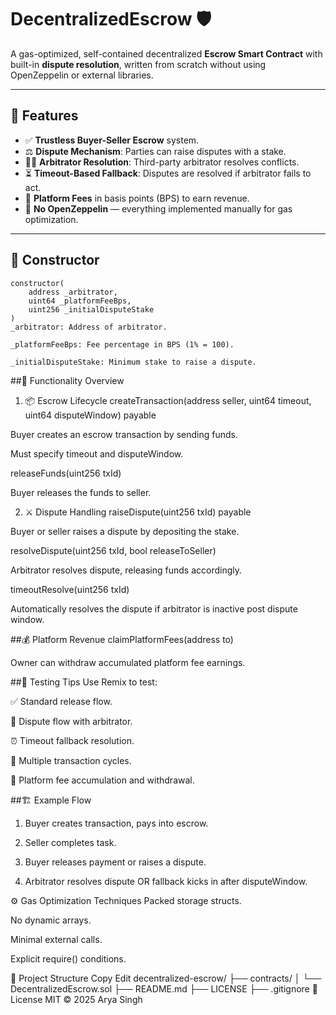 # DecentralizedEscrow 🛡️

A gas-optimized, self-contained decentralized **Escrow Smart Contract** with built-in **dispute resolution**, written from scratch without using OpenZeppelin or external libraries.

---

## 🚀 Features

- ✅ **Trustless Buyer-Seller Escrow** system.
- ⚖️ **Dispute Mechanism**: Parties can raise disputes with a stake.
- 🧑‍⚖️ **Arbitrator Resolution**: Third-party arbitrator resolves conflicts.
- ⏳ **Timeout-Based Fallback**: Disputes are resolved if arbitrator fails to act.
- 💸 **Platform Fees** in basis points (BPS) to earn revenue.
- 🔐 **No OpenZeppelin** — everything implemented manually for gas optimization.

---

## 📜 Constructor

```solidity
constructor(
    address _arbitrator,
    uint64 _platformFeeBps,
    uint256 _initialDisputeStake
)
_arbitrator: Address of arbitrator.

_platformFeeBps: Fee percentage in BPS (1% = 100).

_initialDisputeStake: Minimum stake to raise a dispute.
```

##🧠 Functionality Overview
1. 📦 Escrow Lifecycle
createTransaction(address seller, uint64 timeout, uint64 disputeWindow) payable

Buyer creates an escrow transaction by sending funds.

Must specify timeout and disputeWindow.

releaseFunds(uint256 txId)

Buyer releases the funds to seller.

2. ⚔️ Dispute Handling
raiseDispute(uint256 txId) payable

Buyer or seller raises a dispute by depositing the stake.

resolveDispute(uint256 txId, bool releaseToSeller)

Arbitrator resolves dispute, releasing funds accordingly.

timeoutResolve(uint256 txId)

Automatically resolves the dispute if arbitrator is inactive post dispute window.

##💰 Platform Revenue
claimPlatformFees(address to)

Owner can withdraw accumulated platform fee earnings.

##🔎 Testing Tips
Use Remix to test:

✅ Standard release flow.

🚨 Dispute flow with arbitrator.

⏰ Timeout fallback resolution.

🔁 Multiple transaction cycles.

💸 Platform fee accumulation and withdrawal.

##🏗 Example Flow
1. Buyer creates transaction, pays into escrow.

2. Seller completes task.

3. Buyer releases payment or raises a dispute.

4. Arbitrator resolves dispute OR fallback kicks in after disputeWindow.

⚙️ Gas Optimization Techniques
Packed storage structs.

No dynamic arrays.

Minimal external calls.

Explicit require() conditions.

📁 Project Structure
Copy
Edit
decentralized-escrow/
├── contracts/
│   └── DecentralizedEscrow.sol
├── README.md
├── LICENSE
├── .gitignore
📜 License
MIT © 2025 Arya Singh
